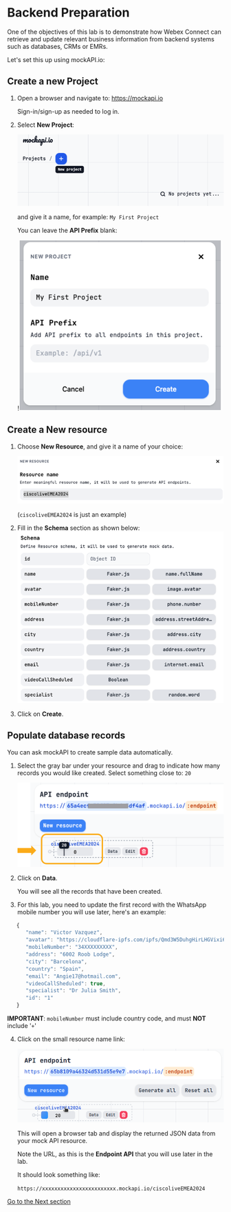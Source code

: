# Backend Preparation

One of the objectives of this lab is to demonstrate how Webex Connect can retrieve and update relevant business information from backend systems such as databases, CRMs or EMRs.

Let's set this up using mockAPI.io:

## Create a new Project

1. Open a browser and navigate to: https://mockapi.io

   Sign-in/sign-up as needed to log in.

2. Select **New Project**:

   ![New Project](images/new_project.png)

   and give it a name, for example: `My First Project`
   
   You can leave the **API Prefix** blank:

   !![Project Name](images/project_name.png)

## Create a New resource

1. Choose **New Resource**, and give it a name of your choice:

   ![New Resource](images/new_resource.png)

   (``ciscoliveEMEA2024`` is just an example)

2. Fill in the **Schema** section as shown below:
   ![Resource Schema](images/resource_schema.png)

1. Click on **Create**.

## Populate database records

   You can ask mockAPI to create sample data automatically.

1. Select the gray bar under your resource and drag to indicate how many records you would like created.  Select something close to: `20`

   ![Sample Data](images/sample_data.png)

2. Click on **Data**.

   You will see all the records that have been created. 
   
3. For this lab, you need to update the first record with the WhatsApp mobile number you will use later, here's an example:

```js
   {
      "name": "Victor Vazquez",
      "avatar": "https://cloudflare-ipfs.com/ipfs/Qmd3W5DuhgHirLHGVixi6V76LhCkZUz6pnFt5AJBiyvHye/avatar/227.jpg",
      "mobileNumber": "34XXXXXXXXX",
      "address": "6002 Roob Lodge",
      "city": "Barcelona",
      "country": "Spain",
      "email": "Angie17@hotmail.com",
      "videoCallSheduled": true,
      "specialist": "Dr Julia Smith",
      "id": "1"
   }
```
   **IMPORTANT**: `mobileNumber` must include country code, and must **NOT** include '`+`'

4. Click on the small resource name link:

   ![Endpoint API](images/endpoint_api.png)

   This will open a browser tab and display the returned JSON data from your mock API resource.

   Note the URL, as this is the **Endpoint API** that you will use later in the lab.
   
   It should look something like:
   
   `https://xxxxxxxxxxxxxxxxxxxxxxxx.mockapi.io/ciscoliveEMEA2024`


[Go to the Next section](./06-connectflow-01.md)
















